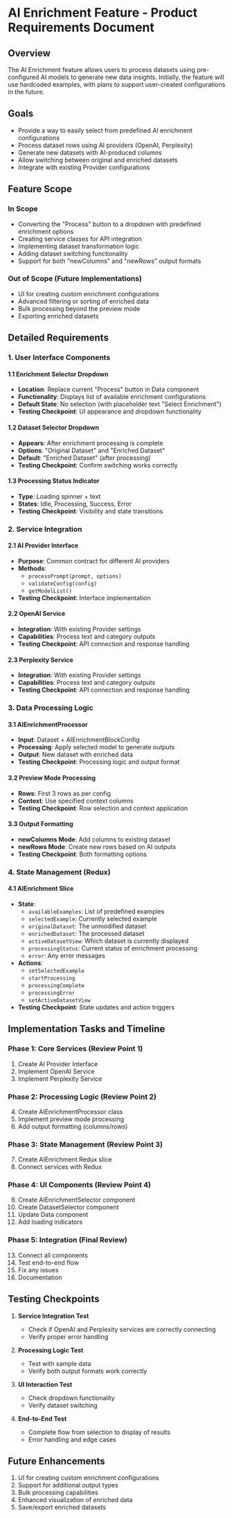 # AI Enrichment Feature - Product Requirements Document

## Overview
The AI Enrichment feature allows users to process datasets using pre-configured AI models to generate new data insights. Initially, the feature will use hardcoded examples, with plans to support user-created configurations in the future.

## Goals
- Provide a way to easily select from predefined AI enrichment configurations
- Process dataset rows using AI providers (OpenAI, Perplexity)
- Generate new datasets with AI-produced columns
- Allow switching between original and enriched datasets
- Integrate with existing Provider configurations

## Feature Scope

### In Scope
- Converting the "Process" button to a dropdown with predefined enrichment options
- Creating service classes for API integration
- Implementing dataset transformation logic
- Adding dataset switching functionality
- Support for both "newColumns" and "newRows" output formats

### Out of Scope (Future Implementations)
- UI for creating custom enrichment configurations
- Advanced filtering or sorting of enriched data
- Bulk processing beyond the preview mode
- Exporting enriched datasets

## Detailed Requirements

### 1. User Interface Components

#### 1.1 Enrichment Selector Dropdown
- **Location**: Replace current "Process" button in Data component
- **Functionality**: Displays list of available enrichment configurations
- **Default State**: No selection (with placeholder text "Select Enrichment")
- **Testing Checkpoint**: UI appearance and dropdown functionality

#### 1.2 Dataset Selector Dropdown
- **Appears**: After enrichment processing is complete
- **Options**: "Original Dataset" and "Enriched Dataset"
- **Default**: "Enriched Dataset" (after processing)
- **Testing Checkpoint**: Confirm switching works correctly

#### 1.3 Processing Status Indicator
- **Type**: Loading spinner + text
- **States**: Idle, Processing, Success, Error
- **Testing Checkpoint**: Visibility and state transitions

### 2. Service Integration

#### 2.1 AI Provider Interface
- **Purpose**: Common contract for different AI providers
- **Methods**:
  - `processPrompt(prompt, options)`
  - `validateConfig(config)`
  - `getModelList()`
- **Testing Checkpoint**: Interface implementation

#### 2.2 OpenAI Service
- **Integration**: With existing Provider settings
- **Capabilities**: Process text and category outputs
- **Testing Checkpoint**: API connection and response handling

#### 2.3 Perplexity Service
- **Integration**: With existing Provider settings
- **Capabilities**: Process text and category outputs
- **Testing Checkpoint**: API connection and response handling

### 3. Data Processing Logic

#### 3.1 AIEnrichmentProcessor
- **Input**: Dataset + AIEnrichmentBlockConfig
- **Processing**: Apply selected model to generate outputs
- **Output**: New dataset with enriched data
- **Testing Checkpoint**: Processing logic and output format

#### 3.2 Preview Mode Processing
- **Rows**: First 3 rows as per config
- **Context**: Use specified context columns
- **Testing Checkpoint**: Row selection and context application

#### 3.3 Output Formatting
- **newColumns Mode**: Add columns to existing dataset
- **newRows Mode**: Create new rows based on AI outputs
- **Testing Checkpoint**: Both formatting options

### 4. State Management (Redux)

#### 4.1 AIEnrichment Slice
- **State**:
  - `availableExamples`: List of predefined examples
  - `selectedExample`: Currently selected example
  - `originalDataset`: The unmodified dataset
  - `enrichedDataset`: The processed dataset
  - `activeDatasetView`: Which dataset is currently displayed
  - `processingStatus`: Current status of enrichment processing
  - `error`: Any error messages
- **Actions**:
  - `setSelectedExample`
  - `startProcessing`
  - `processingComplete`
  - `processingError`
  - `setActiveDatasetView`
- **Testing Checkpoint**: State updates and action triggers

## Implementation Tasks and Timeline

### Phase 1: Core Services (Review Point 1)
1. Create AI Provider Interface
2. Implement OpenAI Service
3. Implement Perplexity Service

### Phase 2: Processing Logic (Review Point 2)
4. Create AIEnrichmentProcessor class
5. Implement preview mode processing
6. Add output formatting (columns/rows)

### Phase 3: State Management (Review Point 3)
7. Create AIEnrichment Redux slice
8. Connect services with Redux

### Phase 4: UI Components (Review Point 4)
9. Create AIEnrichmentSelector component
10. Create DatasetSelector component
11. Update Data component
12. Add loading indicators

### Phase 5: Integration (Final Review)
13. Connect all components
14. Test end-to-end flow
15. Fix any issues
16. Documentation

## Testing Checkpoints

1. **Service Integration Test**
   - Check if OpenAI and Perplexity services are correctly connecting
   - Verify proper error handling

2. **Processing Logic Test**
   - Test with sample data
   - Verify both output formats work correctly

3. **UI Interaction Test**
   - Check dropdown functionality
   - Verify dataset switching

4. **End-to-End Test**
   - Complete flow from selection to display of results
   - Error handling and edge cases

## Future Enhancements

1. UI for creating custom enrichment configurations
2. Support for additional output types
3. Bulk processing capabilities
4. Enhanced visualization of enriched data
5. Save/export enriched datasets
